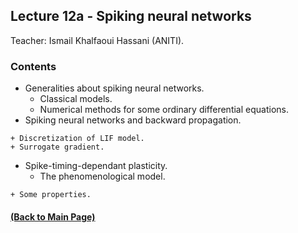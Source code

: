 ## Lecture 12a - Spiking neural networks 
Teacher: Ismail Khalfaoui Hassani (ANITI).

### Contents
+ Generalities about spiking neural networks. 
	+ Classical models.
	+ Numerical methods for some ordinary differential equations.
+ Spiking neural networks and backward propagation.
<!--- 	+ Backpropagation through time.--->
	+ Discretization of LIF model.
	+ Surrogate gradient.

+ Spike-timing-dependant plasticity.
	+ The phenomenological model.
<!--- 	+ Relation to other learning rules.--->
	+ Some properties.

<!--- ### Practical work
+ Spiking neural networks and backward propagation.
	+ [(the link to notebook will be available soon).]( )
+ Spike-timing-dependant plasticity.
	+ [(the link to notebook will be available soon).]( ) --->


#### [(Back to Main Page)](../index.md)

